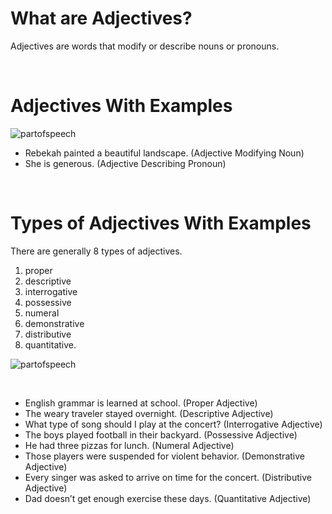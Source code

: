 # What are Adjectives?

Adjectives are words that modify or describe nouns or pronouns.

<br>

# Adjectives With Examples

![partofspeech](http://localhost:8080/images/adj.png)

- Rebekah painted a beautiful landscape. (Adjective Modifying Noun)
- She is generous. (Adjective Describing Pronoun)

<br>

# Types of Adjectives With Examples

There are generally 8 types of adjectives.

1. proper
2. descriptive
3. interrogative
4. possessive
5. numeral
6. demonstrative
7. distributive
8. quantitative.

![partofspeech](http://localhost:8080/images/adj2.jpg)

<br>

- English grammar is learned at school. (Proper Adjective)
- The weary traveler stayed overnight. (Descriptive Adjective)
- What type of song should I play at the concert? (Interrogative Adjective)
- The boys played football in their backyard. (Possessive Adjective)
- He had three pizzas for lunch. (Numeral Adjective)
- Those players were suspended for violent behavior. (Demonstrative Adjective)
- Every singer was asked to arrive on time for the concert. (Distributive Adjective)
- Dad doesn’t get enough exercise these days. (Quantitative Adjective)
